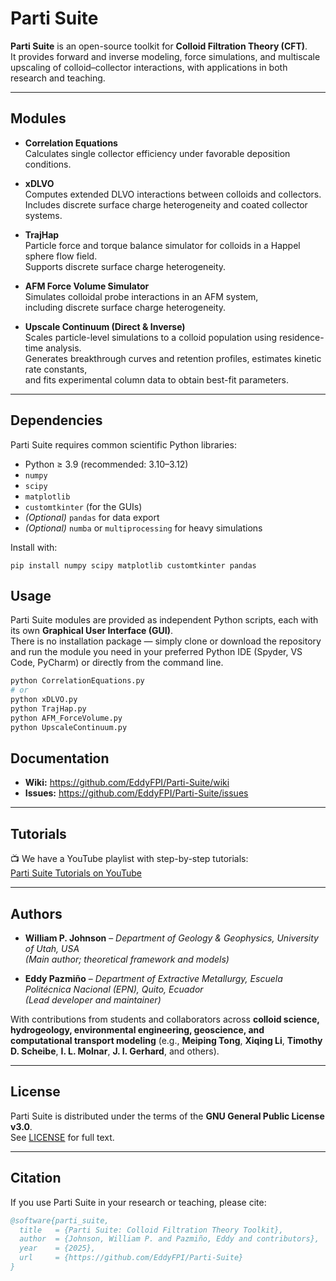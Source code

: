 # Parti Suite

**Parti Suite** is an open-source toolkit for **Colloid Filtration Theory (CFT)**.  
It provides forward and inverse modeling, force simulations, and multiscale upscaling of colloid–collector interactions, with applications in both research and teaching.

---

## Modules

- **Correlation Equations**  
  Calculates single collector efficiency under favorable deposition conditions.

- **xDLVO**  
  Computes extended DLVO interactions between colloids and collectors.  
  Includes discrete surface charge heterogeneity and coated collector systems.

- **TrajHap**  
  Particle force and torque balance simulator for colloids in a Happel sphere flow field.  
  Supports discrete surface charge heterogeneity.

- **AFM Force Volume Simulator**  
  Simulates colloidal probe interactions in an AFM system,  
  including discrete surface charge heterogeneity.

- **Upscale Continuum (Direct & Inverse)**  
  Scales particle-level simulations to a colloid population using residence-time analysis.  
  Generates breakthrough curves and retention profiles, estimates kinetic rate constants,  
  and fits experimental column data to obtain best-fit parameters.

---

## Dependencies

Parti Suite requires common scientific Python libraries:

- Python ≥ 3.9 (recommended: 3.10–3.12)  
- `numpy`  
- `scipy`  
- `matplotlib`  
- `customtkinter` (for the GUIs)  
- *(Optional)* `pandas` for data export  
- *(Optional)* `numba` or `multiprocessing` for heavy simulations

Install with:

    pip install numpy scipy matplotlib customtkinter pandas



## Usage

Parti Suite modules are provided as independent Python scripts, each with its own **Graphical User Interface (GUI)**.  
There is no installation package — simply clone or download the repository and run the module you need in your preferred Python IDE (Spyder, VS Code, PyCharm) or directly from the command line.

```bash
python CorrelationEquations.py
# or
python xDLVO.py
python TrajHap.py
python AFM_ForceVolume.py
python UpscaleContinuum.py
```

## Documentation

- **Wiki:** https://github.com/EddyFPI/Parti-Suite/wiki  
- **Issues:** https://github.com/EddyFPI/Parti-Suite/issues

---

## Tutorials

📺 We have a YouTube playlist with step-by-step tutorials:  
[Parti Suite Tutorials on YouTube](https://www.youtube.com/playlist?list=XXXXXXXX)

---

## Authors

- **William P. Johnson** – *Department of Geology & Geophysics, University of Utah, USA*  
  *(Main author; theoretical framework and models)*

- **Eddy Pazmiño** – *Department of Extractive Metallurgy, Escuela Politécnica Nacional (EPN), Quito, Ecuador*  
  *(Lead developer and maintainer)*

With contributions from students and collaborators across **colloid science, hydrogeology, environmental engineering, geoscience, and computational transport modeling** (e.g., **Meiping Tong**, **Xiqing Li**, **Timothy D. Scheibe**, **I. L. Molnar**, **J. I. Gerhard**, and others).

---

## License

Parti Suite is distributed under the terms of the **GNU General Public License v3.0**.  
See [LICENSE](LICENSE) for full text.

---

## Citation

If you use Parti Suite in your research or teaching, please cite:

```bibtex
@software{parti_suite,
  title   = {Parti Suite: Colloid Filtration Theory Toolkit},
  author  = {Johnson, William P. and Pazmiño, Eddy and contributors},
  year    = {2025},
  url     = {https://github.com/EddyFPI/Parti-Suite}
}
